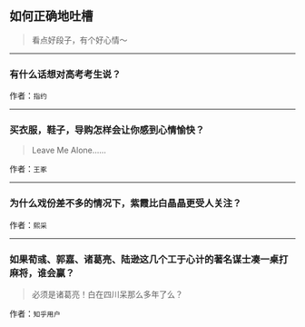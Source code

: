 ## 如何正确地吐槽

> 看点好段子，有个好心情～


 
---

### 有什么话想对高考考生说？

> 


作者：`指约`

---

### 买衣服，鞋子，导购怎样会让你感到心情愉快？

> Leave Me Alone……


作者：`王豖`

---

### 为什么戏份差不多的情况下，紫霞比白晶晶更受人关注？

> 


作者：`熙采`

---

### 如果荀彧、郭嘉、诸葛亮、陆逊这几个工于心计的著名谋士凑一桌打麻将，谁会赢？

> 必须是诸葛亮！白在四川呆那么多年了么？


作者：`知乎用户`